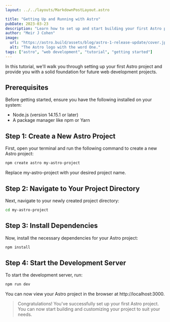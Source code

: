 ```yaml
---
layout: ../../layouts/MarkdownPostLayout.astro

title: "Getting Up and Running with Astro"
pubDate: 2023-03-23
description: "Learn how to set up and start building your first Astro project with this step-by-step guide."
author: "Meir J Cohen"
image:
  url: "https://astro.build/assets/blog/astro-1-release-update/cover.jpeg"
  alt: "The Astro logo with the word One."
tags: ["astro", "web development", "tutorial", "getting started"]
---
```


In this tutorial, we'll walk you through setting up your first Astro project and provide you with a solid foundation for future web development projects.

## Prerequisites

Before getting started, ensure you have the following installed on your system:

- Node.js (version 14.15.1 or later)
- A package manager like npm or Yarn

## Step 1: Create a New Astro Project

First, open your terminal and run the following command to create a new Astro project:

```bash
npm create astro my-astro-project
```

Replace my-astro-project with your desired project name.

## Step 2: Navigate to Your Project Directory

Next, navigate to your newly created project directory:

```bash
cd my-astro-project
```

## Step 3: Install Dependencies

Now, install the necessary dependencies for your Astro project:

```bash
npm install
```

## Step 4: Start the Development Server

To start the development server, run:

```bash
npm run dev
```

You can now view your Astro project in the browser at http://localhost:3000.

> Congratulations! You've successfully set up your first Astro project. You can now start building and customizing your project to suit your needs.

